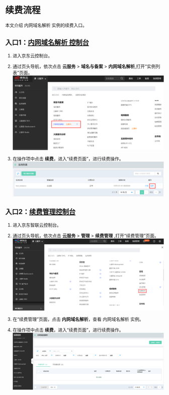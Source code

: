 # 续费流程

本文介绍 内网域名解析 实例的续费入口。


## 入口1：[内网域名解析 控制台](https://privatezone-console.jdcloud.com/instance)

1. 进入京东云控制台。

2. 通过页头导航，依次点击 **云服务** >  **域名与备案** >  **内网域名解析**,打开“实例列表”页面。
![](../../../../image/privatezone/price.png)

3. 在操作项中点击 **续费**，进入“续费页面”，进行续费操作。
![](../../../../image/privatezone/price01.png)
   

## 入口2：[续费管理控制台](https://renewal-console.jdcloud.com/renew/privatezone)

1. 进入京东智联云控制台。

2. 通过页头导航，依次点击 **云服务** > **管理** > **续费管理** ,打开“续费管理”页面。
![](../../../../image/privatezone/price02.png)
   
3. 在“续费管理”页面，点击 **内网域名解析**，查看 内网域名解析 实例。

4. 在操作项中点击 **续费**，进入“续费页面”，进行续费操作。
![](../../../../image/privatezone/price03.png)
